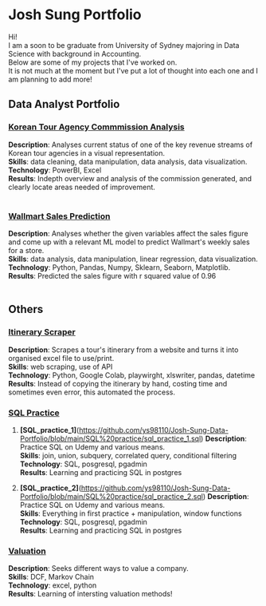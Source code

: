 # Josh Sung Portfolio

Hi! <br>
I am a soon to be graduate from University of Sydney majoring in Data Science with background in Accounting.<br>
Below are some of my projects that I've worked on. <br>
It is not much at the moment but I've put a lot of thought into each one and I am planning to add more!<br>

## Data Analyst Portfolio

### [Korean Tour Agency Commmission Analysis](https://github.com/ys98110/Korean-tour-agency-powerBI)

**Description**:  Analyses current status of one of the key revenue streams of Korean tour agencies in a visual representation. <br>
**Skills**: data cleaning, data manipulation, data analysis, data visualization.<br>
**Technology**: PowerBI, Excel <br>
**Results**: Indepth overview and analysis of the commission generated, and clearly locate areas needed of improvement.<br>
<br>

### [Wallmart Sales Prediction](https://github.com/ys98110/wallmart_sales_pred)

**Description**:  Analyses whether the given variables affect the sales figure and come up with a relevant ML model to predict Wallmart's weekly sales for a store. <br>
**Skills**: data analysis, data manipulation, linear regression, data visualization. <br>
**Technology**: Python, Pandas, Numpy, Sklearn, Seaborn, Matplotlib. <br>
**Results**: Predicted the sales figure with r squared value of 0.96 <br>
<br>
## Others

### [Itinerary Scraper](https://github.com/ys98110/tour_itinerary_scraper_hthoju)
**Description**:  Scrapes a tour's itinerary from a website and turns it into organised excel file to use/print. <br>
**Skills**: web scraping, use of API<br>
**Technology**: Python, Google Colab, playwirght, xlswriter, pandas, datetime <br>
**Results**: Instead of copying the itinerary by hand, costing time and sometimes even error, this automated the process. <br>

### [SQL Practice](https://github.com/ys98110/Josh-Sung-Data-Portfolio/tree/main/SQL%20practice)
1. **[SQL_practice_1]**(https://github.com/ys98110/Josh-Sung-Data-Portfolio/blob/main/SQL%20practice/sql_practice_1.sql)
**Description**:  Practice SQL on Udemy and various means. <br>
**Skills**: join, union, subquery, correlated query, conditional filtering <br>
**Technology**: SQL, posgresql, pgadmin <br>
**Results**: Learning and practicing SQL in postgres <br>

2. **[SQL_practice_2]**(https://github.com/ys98110/Josh-Sung-Data-Portfolio/blob/main/SQL%20practice/sql_practice_2.sql)
**Description**:  Practice SQL on Udemy and various means. <br>
**Skills**: Everything in first practice + manipulation, window functions <br>
**Technology**: SQL, posgresql, pgadmin <br>
**Results**: Learning and practicing SQL in postgres <br>


### [Valuation](https://github.com/ys98110/valuation)
**Description**: Seeks different ways to value a company. <br>
**Skills**: DCF, Markov Chain<br>
**Technology**: excel, python <br>
**Results**: Learning of intersting valuation methods! <br>
